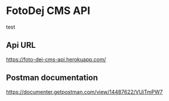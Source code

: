 # FotoDej CMS API
test

## Api URL
https://foto-dej-cms-api.herokuapp.com/

## Postman documentation
https://documenter.getpostman.com/view/14487622/VUjTmPW7
